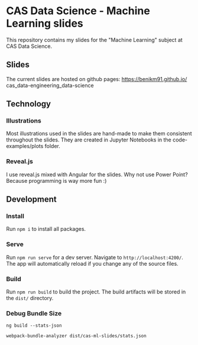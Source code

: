 # CAS Data Science - Machine Learning slides

This repository contains my slides for the "Machine Learning" subject at CAS Data Science.

## Slides

The current slides are hosted on github pages: <a href="https://benikm91.github.io/cas_data-engineering_data-science" target="_blank">https://benikm91.github.io/ cas_data-engineering_data-science</a>

## Technology

### Illustrations

Most illustrations used in the slides are hand-made to make them consistent throughout the slides. They are created in Jupyter Notebooks in the code-examples/plots folder.

### Reveal.js

I use reveal.js mixed with Angular for the slides. Why not use Power Point? Because programming is way more fun :)

## Development

### Install

Run `npm i` to install all packages.

### Serve

Run `npm run serve` for a dev server. Navigate to `http://localhost:4200/`. The app will automatically reload if you change any of the source files.

### Build

Run `npm run build` to build the project. The build artifacts will be stored in the `dist/` directory.

### Debug Bundle Size

`ng build --stats-json`

`webpack-bundle-analyzer dist/cas-ml-slides/stats.json`
